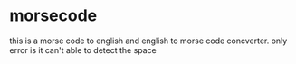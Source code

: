 # morsecode
this is a morse code to english and english to morse code concverter. only error is it can't able to detect the space
